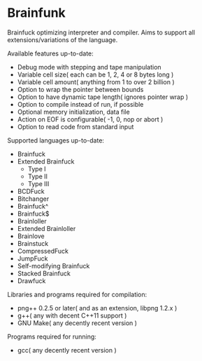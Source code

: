 # Brainfunk

Brainfuck optimizing interpreter and compiler. Aims to support all extensions/variations of the language.

Available features up-to-date:
* Debug mode with stepping and tape manipulation
* Variable cell size( each can be 1, 2, 4 or 8 bytes long )
* Variable cell amount( anything from 1 to over 2 billion )
* Option to wrap the pointer between bounds
* Option to have dynamic tape length( ignores pointer wrap )
* Option to compile instead of run, if possible
* Optional memory initialization, data file
* Action on EOF is configurable( -1, 0, nop or abort )
* Option to read code from standard input

Supported languages up-to-date:
* Brainfuck
* Extended Brainfuck
  * Type I
  * Type II
  * Type III
* BCDFuck
* Bitchanger
* Brainfuck^
* Brainfuck$
* Brainloller
* Extended Brainloller
* Brainlove
* Brainstuck
* CompressedFuck
* JumpFuck
* Self-modifying Brainfuck
* Stacked Brainfuck
* Drawfuck

Libraries and programs required for compilation:
* png++ 0.2.5 or later( and as an extension, libpng 1.2.x )
* g++( any with decent C++11 support )
* GNU Make( any decently recent version )

Programs required for running:
* gcc( any decently recent version )

